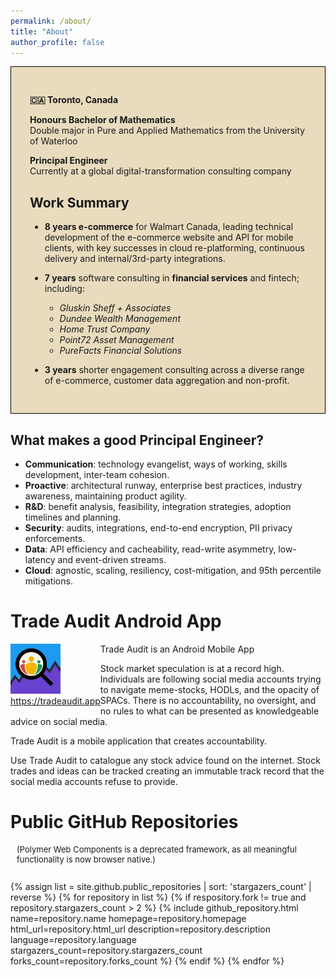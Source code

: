 ```yaml
---
permalink: /about/
title: "About"
author_profile: false
---
```


<div style="
  border: 1px solid black;
  background-image: url('/assets/images/about_full.jpg');
  background-size: cover;
  background-blend-mode: soft-light;
  background-color: #e9dcbe;
  padding: 30px;"
>
  <p><strong>🇨🇦 Toronto, Canada</strong></p>

  <p><strong>Honours Bachelor of Mathematics</strong><br>
  Double major in Pure and Applied Mathematics from the University of Waterloo</p>
  
  <p><strong>Principal Engineer</strong><br>
  Currently at a global digital-transformation consulting company</p>
  
  <h2 id="work-summary">Work Summary</h2>

  <ul>
    <li>
      <p><strong>8 years e-commerce</strong> for Walmart Canada, leading technical development of the e-commerce website and API for mobile clients,
  with key successes in cloud re-platforming, continuous delivery and internal/3rd-party integrations.</p>
    </li>
    <li>
      <p><strong>7 years</strong> software consulting in <strong>financial services</strong> and fintech;<br>
      including:</p> 
      <ul>
        <li><em>Gluskin Sheff + Associates</em></li>
        <li><em>Dundee Wealth Management</em></li>
        <li><em>Home Trust Company</em></li>
        <li><em>Point72 Asset Management</em></li>
        <li><em>PureFacts Financial Solutions</em></li>
      </ul>
    </li>
    <li>
      <p><strong>3 years</strong> shorter engagement consulting across a diverse range of e-commerce, customer data aggregation and non-profit.</p>
    </li>
  </ul>
</div>

## What makes a good Principal Engineer?

- **Communication**: technology evangelist, ways of working, skills development, inter-team cohesion.
- **Proactive**: architectural runway, enterprise best practices, industry awareness, maintaining product agility.
- **R&D**: benefit analysis, feasibility, integration strategies, adoption timelines and planning.
- **Security**: audits, integrations, end-to-end encryption, PII privacy enforcements.
- **Data**: API efficiency and cacheability, read-write asymmetry, low-latency and event-driven streams.
- **Cloud**: agnostic, scaling, resiliency, cost-mitigation, and 95th percentile mitigations.

# Trade Audit Android App

<div style="float:left">
 <img src="/assets/images/tradeaudit.png" title="Trade Audit Mobile App" style="width:80px" alt="Trade Audit"><br/>
 <a href="https://tradeaudit.app" target="_blank">https://tradeaudit.app</a>
</div>

Trade Audit is an Android Mobile App  


Stock market speculation is at a record high. Individuals are following social media accounts trying
to navigate meme-stocks, HODLs, and the opacity of SPACs. There is no accountability, no oversight, and 
 no rules to what can be presented as knowledgeable advice on social media.

Trade Audit is a mobile application that creates accountability.

Use Trade Audit to catalogue any stock advice found on the internet.  Stock trades and ideas can be tracked 
creating an immutable track record that the social media accounts refuse to provide.  


# Public GitHub Repositories

<p style="font-size:small;margin-left:10px;">(Polymer Web Components is a deprecated framework, as all meaningful functionality is now browser native.)</p>

<div style="display:flex;flex-wrap:wrap;-webkit-flex-wrap:wrap;list-style:none;padding-inline-start:0px;">

{% assign list = site.github.public_repositories | sort: 'stargazers_count' | reverse %}
{% for repository in list %}
{% if respository.fork != true and repository.stargazers_count > 2 %}
{%
  include github_repository.html
  name=repository.name
  homepage=repository.homepage
  html_url=repository.html_url
  description=repository.description
  language=repository.language
  stargazers_count=repository.stargazers_count
  forks_count=repository.forks_count
%}
{% endif %}
{% endfor %}
  
</div>
